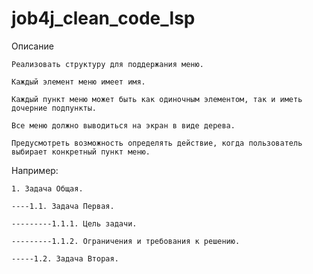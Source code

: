 # job4j_clean_code_lsp

Описание

    Реализовать структуру для поддержания меню.

    Каждый элемент меню имеет имя. 

    Каждый пункт меню может быть как одиночным элементом, так и иметь дочерние подпункты.

    Все меню должно выводиться на экран в виде дерева.

    Предусмотреть возможность определять действие, когда пользователь выбирает конкретный пункт меню.

Например:

    1. Задача Общая.

    ----1.1. Задача Первая.

    ---------1.1.1. Цель задачи.

    ---------1.1.2. Ограничения и требования к решению.

    -----1.2. Задача Вторая.